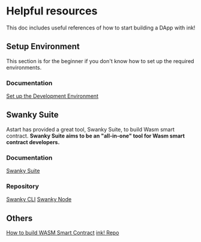 # Helpful resources

This doc includes useful references of how to start building a DApp with ink!

## Setup Environment

This section is for the beginner if you don't know how to set up the required environments.

### Documentation
[Set up the Development Environment](https://docs.astar.network/docs/build/environment/)

## Swanky Suite 

Astart has provided a great tool, Swanky Suite, to build Wasm smart contract. **Swanky Suite aims to be an "all-in-one" tool for Wasm smart contract developers.** 

### Documentation
[Swanky Suite](https://docs.astar.network/docs/build/wasm/swanky-suite/)

### Repository
[Swanky CLI](https://github.com/AstarNetwork/swanky-cli)
[Swanky Node](https://github.com/AstarNetwork/swanky-node)

## Others
[How to build WASM Smart Contract](https://docs.astar.network/docs/build/wasm/)
[ink! Repo](https://github.com/paritytech/ink)
